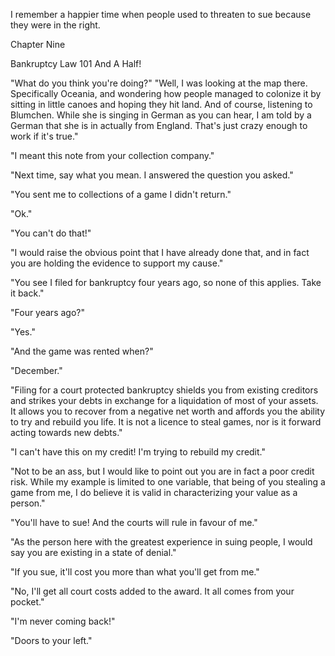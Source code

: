 
 

 

 

 

 

 

 

 

 

 

 


I remember a happier time when people used to threaten to sue because they were in the right.













Chapter Nine


Bankruptcy Law 101 And A Half!

"What do you think you're doing?"
"Well, I was looking at the map there.  Specifically Oceania, and wondering how people managed to colonize it by sitting in little canoes and hoping they hit land.  And of course, listening to Blumchen.  While she is singing in German as you can hear, I am told by a German that she is in actually from England.  That's just crazy enough to work if it's true."

"I meant this note from your collection company."

"Next time, say what you mean.  I answered the question you asked."

"You sent me to collections of a game I didn't return."

"Ok."

"You can't do that!"

"I would raise the obvious point that I have already done that, and in fact you are holding the evidence to support my cause."

"You see I filed for bankruptcy four years ago, so none of this applies.  Take it back."

"Four years ago?"

"Yes."

"And the game was rented when?"

"December."

"Filing for a court protected bankruptcy shields you from existing creditors and strikes your debts in exchange for a liquidation of most of your assets.  It allows you to recover from a negative net worth and affords you the ability to try and rebuild you life.  It is not a licence to steal games, nor is it forward acting towards new debts."

"I can't have this on my credit!  I'm trying to rebuild my credit."

"Not to be an ass, but I would like to point out you are in fact a poor credit risk.  While my example is limited to one variable, that being of you stealing a game from me, I do believe it is valid in characterizing your value as a person."

"You'll have to sue!  And the courts will rule in favour of me."

"As the person here with the greatest experience in suing people, I would say you are existing in a state of denial."

"If you sue, it'll cost you more than what you'll get from me."

"No, I'll get all court costs added to the award.  It all comes from your pocket."

"I'm never coming back!"

"Doors to your left."


 

 

 
 